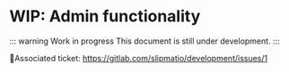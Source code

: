 # WIP: Admin functionality

::: warning Work in progress
This document is still under development.
:::

🤖Associated ticket: https://gitlab.com/slipmatio/development/issues/1
